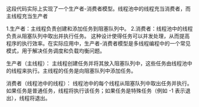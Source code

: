 这段代码实际上实现了一个生产者-消费者模型。线程池中的线程充当消费者，而主线程充当生产者

1.生产者：主线程负责创建和添加任务到阻塞队列中。
2.消费者：线程池中的线程负责从阻塞队列中取出并执行任务。
这种设计使得任务可以并发处理，从而提高程序的执行效率。在实际应用中，生产者-消费者模型是多线程编程中的一个常见模式，用于解决任务调度和负载均衡问题。

生产者（主线程）：
主线程创建任务并将其放入阻塞队列中，这些任务由线程池中的线程来执行。主线程的任务是向阻塞队列中添加任务。

消费者（线程池中的线程）：
线程池中的每个线程从阻塞队列中取出任务并执行。如果任务是普通任务，线程将执行该任务；如果任务是特殊任务（例如 -1 表示退出），线程将退出。
